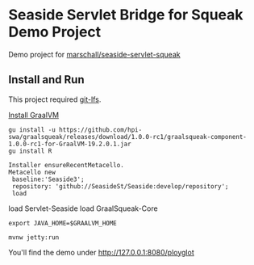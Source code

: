 Seaside Servlet Bridge for Squeak Demo Project
==============================================

Demo project for [marschall/seaside-servlet-squeak](https://github.com/marschall/seaside-servlet-squeak)

Install and Run
---------------

This project required [git-lfs](https://git-lfs.github.com).

[Install GraalVM](https://www.graalvm.org/docs/getting-started/)

```
gu install -u https://github.com/hpi-swa/graalsqueak/releases/download/1.0.0-rc1/graalsqueak-component-1.0.0-rc1-for-GraalVM-19.2.0.1.jar
gu install R
```

```
Installer ensureRecentMetacello. 
Metacello new
 baseline:'Seaside3';
 repository: 'github://SeasideSt/Seaside:develop/repository';
 load
```

load Servlet-Seaside
load GraalSqueak-Core

```
export JAVA_HOME=$GRAALVM_HOME
```

```
mvnw jetty:run
```

You'll find the demo under http://127.0.0.1:8080/ployglot


